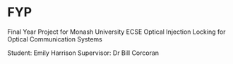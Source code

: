 # FYP
Final Year Project for Monash University ECSE 
Optical Injection Locking for Optical Communication Systems

Student: Emily Harrison
Supervisor: Dr Bill Corcoran
